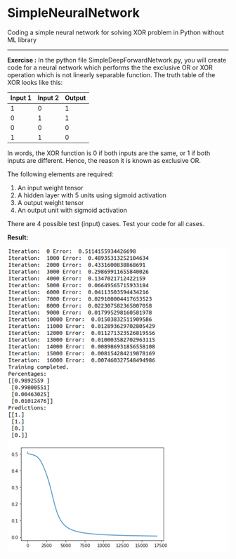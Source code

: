 # SimpleNeuralNetwork
Coding a simple neural network for solving XOR problem in Python without ML library

****************************
**Exercise :** In the python file SimpleDeepForwardNetwork.py, you will create code for a neural network which performs the the exclusive OR or XOR operation which is not linearly separable function. The truth table of the XOR looks like this:

| Input 1 | Input 2 | Output |
|---------|---------|--------|
| 1 | 0 | 1|
| 0 | 1 | 1 |
| 0 | 0 | 0 |
| 1 | 1 | 0 |

In words, the XOR function is 0 if both inputs are the same, or 1 if both inputs are different. Hence, the reason it is known as exclusive OR.

The following elements are required:

1. An input weight tensor
2. A hidden layer with 5 units using sigmoid activation
3. A output weight tensor
4. An output unit with sigmoid activation

There are 4 possible test (input) cases. Test your code for all cases.  

**Result:**

![](https://github.com/shubhamchouksey/SimpleNeuralNetwork/blob/master/Image.png)
